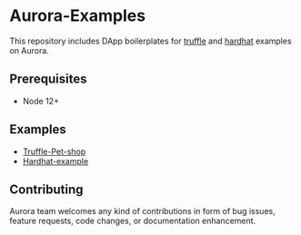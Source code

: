 # Aurora-Examples

This repository includes DApp boilerplates for [truffle](https://www.trufflesuite.com/) and [hardhat](https://hardhat.org/) examples on Aurora.

## Prerequisites
- Node 12+

## Examples
- [Truffle-Pet-shop](truffle-example/)
- [Hardhat-example](hardhat-example/)

## Contributing
Aurora team welcomes any kind of contributions in form of bug issues, feature requests, code changes, or documentation enhancement.

